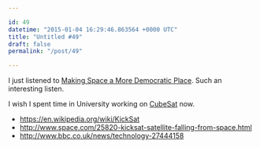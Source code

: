 ```yaml
---

id: 49
datetime: "2015-01-04 16:29:46.863564 +0000 UTC"
title: "Untitled #49"
draft: false
permalink: "/post/49"

---
```


I just listened to [Making Space a More Democratic Place](http://www.sciencefriday.com/segment/12/19/2014/making-space-a-more-democratic-place.html). Such an interesting listen.

I wish I spent time in University working on [CubeSat](https://en.wikipedia.org/wiki/CubeSat) now.

 - https://en.wikipedia.org/wiki/KickSat
 - http://www.space.com/25820-kicksat-satellite-falling-from-space.html
 - http://www.bbc.co.uk/news/technology-27444158
